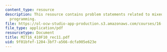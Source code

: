 ```yaml
---
content_type: resource
description: This resource contains problem statements related to mixed integer linear
  programming.
file: https://ol-ocw-studio-app-production.s3.amazonaws.com/courses/16-410-principles-of-autonomy-and-decision-making-fall-2010/9f01bfef12043bf7a566dcfa905e623e_MIT16_410F10_rec11.pdf
file_type: application/pdf
resourcetype: Document
title: MIT16_410F10_rec11.pdf
uid: 9f01bfef-1204-3bf7-a566-dcfa905e623e
---
```

